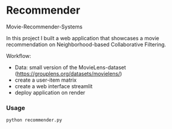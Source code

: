 # Recommender
Movie-Recommender-Systems

In this project I built a web application that showcases a movie recommendation on Neighborhood-based Collaborative Filtering.

Workflow: 
 - Data: small version of the MovieLens-dataset (https://grouplens.org/datasets/movielens/)
 - create a user-item matrix
 - create a web interface streamlit
 - deploy application on render 


### Usage
```bash
python recommender.py
```
